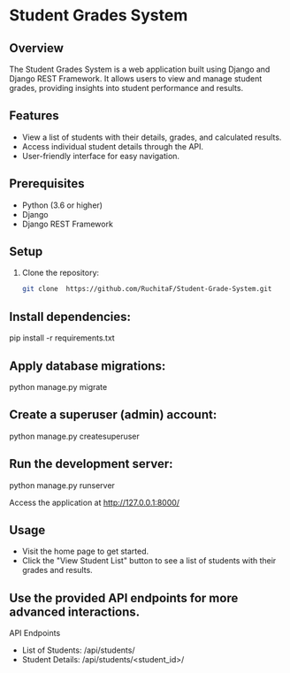# Student Grades System

## Overview
The Student Grades System is a web application built using Django and Django REST Framework. It allows users to view and manage student grades, providing insights into student performance and results.

## Features
- View a list of students with their details, grades, and calculated results.
- Access individual student details through the API.
- User-friendly interface for easy navigation.

## Prerequisites
- Python (3.6 or higher)
- Django
- Django REST Framework

## Setup
1. Clone the repository:
   ```bash
   git clone  https://github.com/RuchitaF/Student-Grade-System.git

## Install dependencies:
pip install -r requirements.txt

## Apply database migrations:
python manage.py migrate

## Create a superuser (admin) account:
python manage.py createsuperuser

## Run the development server:
python manage.py runserver

Access the application at http://127.0.0.1:8000/
## Usage
- Visit the home page to get started.
- Click the "View Student List" button to see a list of students with their grades and results.

## Use the provided API endpoints for more advanced interactions.
API Endpoints
- List of Students: /api/students/
- Student Details: /api/students/<student_id>/


